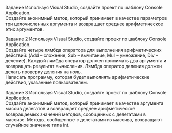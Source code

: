 Задание 
Используя Visual Studio, создайте проект по шаблону Console Application.  
Создайте анонимный метод, который принимает в качестве параметров три целочисленных аргумента и 
возвращает среднее арифметическое этих аргументов. 

Задание 2 
Используя Visual Studio, создайте проект по шаблону Console Application.  
Создайте четыре лямбда оператора для выполнения арифметических действий: (Add – сложение, Sub – 
вычитание,  Mul  –  умножение,  Div  –  деление).  Каждый  лямбда  оператор  должен  принимать  два 
аргумента  и  возвращать  результат  вычисления.  Лямбда  оператор  деления  должен  делать  проверку 
деления на ноль.  
Написать программу, которая будет выполнять арифметические действия, указанные пользователем. 
 
Задание 3 
Используя Visual Studio, создайте проект по шаблону Console Application.  
Создайте анонимный метод, который принимает в качестве аргумента массив делегатов и возвращает 
среднее  арифметическое  возвращаемых  значений  методов,  сообщенных  с  делегатами  в  массиве. 
Методы, сообщенные с делегатами из массива, возвращают случайное значение типа int. 
